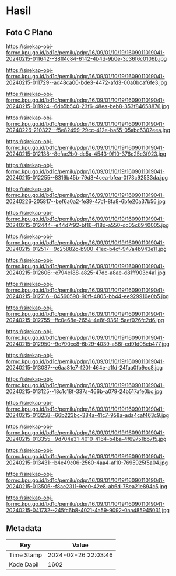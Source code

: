 # Hasil

## Foto C Plano

https://sirekap-obj-formc.kpu.go.id/bd1c/pemilu/pdpr/16/09/01/10/19/1609011019041-20240215-011642--38ff4c84-6142-4b4d-9b0e-3c36f6c0106b.jpg

https://sirekap-obj-formc.kpu.go.id/bd1c/pemilu/pdpr/16/09/01/10/19/1609011019041-20240215-011729--ad48ca00-bde3-4472-afd3-00a0bcaf6fe3.jpg

https://sirekap-obj-formc.kpu.go.id/bd1c/pemilu/pdpr/16/09/01/10/19/1609011019041-20240215-011924--6db5b540-23f6-48ea-beb8-353f84658876.jpg

https://sirekap-obj-formc.kpu.go.id/bd1c/pemilu/pdpr/16/09/01/10/19/1609011019041-20240226-210322--f5e82499-29cc-412e-ba55-05abc6302eea.jpg

https://sirekap-obj-formc.kpu.go.id/bd1c/pemilu/pdpr/16/09/01/10/19/1609011019041-20240215-012138--8efae2b0-dc5a-4543-9f10-376e25c3f923.jpg

https://sirekap-obj-formc.kpu.go.id/bd1c/pemilu/pdpr/16/09/01/10/19/1609011019041-20240215-012255--8316b45b-79d3-4cea-bfea-0f73c92533da.jpg

https://sirekap-obj-formc.kpu.go.id/bd1c/pemilu/pdpr/16/09/01/10/19/1609011019041-20240226-205817--bef6a0a2-fe39-47c1-8fa8-6bfe20a37b56.jpg

https://sirekap-obj-formc.kpu.go.id/bd1c/pemilu/pdpr/16/09/01/10/19/1609011019041-20240215-012444--e44d7f92-bf16-418d-a550-dc05c6940005.jpg

https://sirekap-obj-formc.kpu.go.id/bd1c/pemilu/pdpr/16/09/01/10/19/1609011019041-20240215-012517--9c25882c-b900-41ec-b4cf-947a4b943e11.jpg

https://sirekap-obj-formc.kpu.go.id/bd1c/pemilu/pdpr/16/09/01/10/19/1609011019041-20240215-012606--e794e188-a825-47dc-a8ae-d81ff903c4a1.jpg

https://sirekap-obj-formc.kpu.go.id/bd1c/pemilu/pdpr/16/09/01/10/19/1609011019041-20240215-012716--04560590-90ff-4805-bb44-ee929910e0b5.jpg

https://sirekap-obj-formc.kpu.go.id/bd1c/pemilu/pdpr/16/09/01/10/19/1609011019041-20240215-012755--ffc0e68e-2654-4e8f-9361-5aef026fc2d6.jpg

https://sirekap-obj-formc.kpu.go.id/bd1c/pemilu/pdpr/16/09/01/10/19/1609011019041-20240215-012950--9c790cc8-6b29-4039-a86f-cd91d08eb477.jpg

https://sirekap-obj-formc.kpu.go.id/bd1c/pemilu/pdpr/16/09/01/10/19/1609011019041-20240215-013037--e6aa81e7-f20f-464e-a1fd-24faa0fb9ec8.jpg

https://sirekap-obj-formc.kpu.go.id/bd1c/pemilu/pdpr/16/09/01/10/19/1609011019041-20240215-013125--18c1c18f-337a-466b-a079-24b517afe0bc.jpg

https://sirekap-obj-formc.kpu.go.id/bd1c/pemilu/pdpr/16/09/01/10/19/1609011019041-20240215-013258--66b223bc-384a-41c7-958a-ada4caf463c9.jpg

https://sirekap-obj-formc.kpu.go.id/bd1c/pemilu/pdpr/16/09/01/10/19/1609011019041-20240215-013355--9d704e31-4010-4164-b4ba-4f69751bb7f5.jpg

https://sirekap-obj-formc.kpu.go.id/bd1c/pemilu/pdpr/16/09/01/10/19/1609011019041-20240215-013431--b4e49c06-2560-4aa4-af10-7695925f5a04.jpg

https://sirekap-obj-formc.kpu.go.id/bd1c/pemilu/pdpr/16/09/01/10/19/1609011019041-20240215-013506--f8ae2311-9ee0-42e8-ab6d-78ea21e894c5.jpg

https://sirekap-obj-formc.kpu.go.id/bd1c/pemilu/pdpr/16/09/01/10/19/1609011019041-20240215-041732--245fc6b8-4021-4a59-9092-0aa485945031.jpg


## Metadata

| Key        | Value               |
| ---------- | ------------------- |
| Time Stamp | 2024-02-26 22:03:46 |
| Kode Dapil | 1602                |



